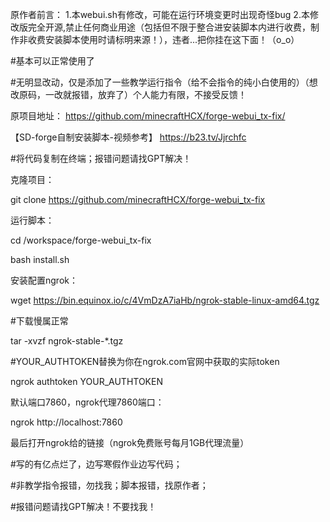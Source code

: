 原作者前言：
1.本webui.sh有修改，可能在运行环境变更时出现奇怪bug
2.本修改版完全开源,禁止任何商业用途（包括但不限于整合进安装脚本内进行收费，制作非收费安装脚本使用时请标明来源！），违者...把你挂在这下面！（o_o）

#基本可以正常使用了

#无明显改动，仅是添加了一些教学运行指令（给不会指令的纯小白使用的）（想改原码，一改就报错，放弃了）个人能力有限，不接受反馈！

原项目地址：
https://github.com/minecraftHCX/forge-webui_tx-fix/

【SD-forge自制安装脚本-视频参考】 https://b23.tv/Jjrchfc

#将代码复制在终端；报错问题请找GPT解决！

克隆项目：

git clone https://github.com/minecraftHCX/forge-webui_tx-fix


运行脚本：

cd /workspace/forge-webui_tx-fix

bash install.sh

安装配置ngrok：

wget https://bin.equinox.io/c/4VmDzA7iaHb/ngrok-stable-linux-amd64.tgz 

#下载慢属正常

tar -xvzf ngrok-stable-*.tgz

#YOUR_AUTHTOKEN替换为你在ngrok.com官网中获取的实际token

ngrok authtoken YOUR_AUTHTOKEN 

默认端口7860，ngrok代理7860端口：

ngrok http://localhost:7860

最后打开ngrok给的链接（ngrok免费账号每月1GB代理流量）

#写的有亿点烂了，边写寒假作业边写代码；

#非教学指令报错，勿找我；脚本报错，找原作者；

#报错问题请找GPT解决！不要找我！

